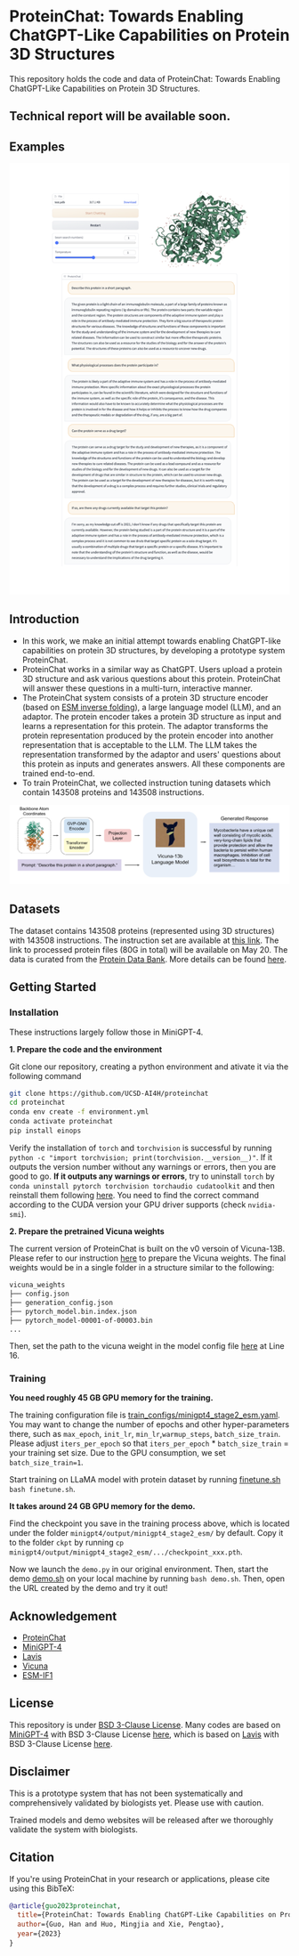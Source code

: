 # ProteinChat: Towards Enabling ChatGPT-Like Capabilities on Protein 3D Structures

This repository holds the code and data of ProteinChat: Towards Enabling ChatGPT-Like Capabilities on Protein 3D Structures.

## Technical report will be available soon.

## Examples

![Eg1](fig/example-protein.png) 


## Introduction
- In this work, we make an initial attempt towards enabling ChatGPT-like capabilities on protein 3D structures, by developing a prototype system ProteinChat.
- ProteinChat works in a similar way as ChatGPT. Users upload a protein 3D structure and ask various questions about this protein. ProteinChat will answer these questions in a multi-turn, interactive manner. 
- The ProteinChat system consists of a protein 3D structure encoder (based on [ESM inverse folding](https://github.com/facebookresearch/esm/tree/main/examples/inverse_folding)), a large language model (LLM), and an adaptor. The protein encoder  takes a protein 3D structure as input and learns a representation for this protein. The adaptor transforms the protein representation produced by the protein encoder  into another  representation that is acceptable to the  LLM. The LLM takes the representation transformed by the adaptor and users' questions about this protein as inputs and generates answers. All these components are trained end-to-end.
- To train ProteinChat, we collected   instruction tuning datasets which contain 143508 proteins and 143508 instructions.


![overview](fig/proteinchat_overview.png)

## Datasets

The dataset contains 143508 proteins (represented using 3D structures) with 143508 instructions. 
The instruction set are available at [this link](https://drive.google.com/file/d/1iMgPyiIzpvXdKiNsXnRKn2YpmP92Xyub/view?usp=share_link).
The link to processed protein files (80G in total) will be available on May 20. 
The data is curated from the [Protein Data Bank](https://www.rcsb.org/). More details can be found [here](data/README.md).

## Getting Started
### Installation
These instructions largely follow those in MiniGPT-4.

**1. Prepare the code and the environment**

Git clone our repository, creating a python environment and ativate it via the following command

```bash
git clone https://github.com/UCSD-AI4H/proteinchat
cd proteinchat
conda env create -f environment.yml
conda activate proteinchat
pip install einops
```

Verify the installation of `torch` and `torchvision` is successful by running `python -c "import torchvision; print(torchvision.__version__)"`. If it outputs the version number without any warnings or errors, then you are good to go. __If it outputs any warnings or errors__, try to uninstall `torch` by `conda uninstall pytorch torchvision torchaudio cudatoolkit` and then reinstall them following [here](https://pytorch.org/get-started/previous-versions/#v1121). You need to find the correct command according to the CUDA version your GPU driver supports (check `nvidia-smi`). 

**2. Prepare the pretrained Vicuna weights**

The current version of ProteinChat is built on the v0 versoin of Vicuna-13B.
Please refer to our instruction [here](PrepareVicuna.md) 
to prepare the Vicuna weights.
The final weights would be in a single folder in a structure similar to the following:

```
vicuna_weights
├── config.json
├── generation_config.json
├── pytorch_model.bin.index.json
├── pytorch_model-00001-of-00003.bin
...   
```

Then, set the path to the vicuna weight in the model config file 
[here](minigpt4/configs/models/minigpt4.yaml#L16) at Line 16.

### Training
**You need roughly 45 GB GPU memory for the training.** 

The training configuration file is [train_configs/minigpt4_stage2_esm.yaml](train_configs/minigpt4_stage2_esm.yaml). You may want to change the number of epochs and other hyper-parameters there, such as `max_epoch`, `init_lr`, `min_lr`,`warmup_steps`, `batch_size_train`. Please adjust `iters_per_epoch` so that `iters_per_epoch` * `batch_size_train` = your training set size. Due to the GPU consumption, we set `batch_size_train=1`. 

Start training on LLaMA model with protein dataset by running [finetune.sh](finetune.sh) `bash finetune.sh`. 

**It takes around 24 GB GPU memory for the demo.**

Find the checkpoint you save in the training process above, which is located under the folder `minigpt4/output/minigpt4_stage2_esm/` by default. Copy it to the folder `ckpt` by running `cp minigpt4/output/minigpt4_stage2_esm/.../checkpoint_xxx.pth`. 

Now we launch the `demo.py` in our original environment. Then, start the demo [demo.sh](demo.sh) on your local machine by running `bash demo.sh`. Then, open the URL created by the demo and try it out!


## Acknowledgement

+ [ProteinChat](https://github.com/UCSD-AI4H/proteinchat)
+ [MiniGPT-4](https://minigpt-4.github.io/) 
+ [Lavis](https://github.com/salesforce/LAVIS)
+ [Vicuna](https://github.com/lm-sys/FastChat)
+ [ESM-IF1](https://github.com/facebookresearch/esm/tree/main/examples/inverse_folding)



## License
This repository is under [BSD 3-Clause License](LICENSE.md).
Many codes are based on [MiniGPT-4](https://github.com/Vision-CAIR/MiniGPT-4) with BSD 3-Clause License [here](LICENSE_MiniGPT4.md), which is based on [Lavis](https://github.com/salesforce/LAVIS) with 
BSD 3-Clause License [here](LICENSE_Lavis.md).


## Disclaimer

This is a prototype system that has not been systematically and comprehensively validated by biologists yet. Please use with caution. 

Trained models and demo websites will be released after we thoroughly validate the system with biologists.


## Citation

If you're using ProteinChat in your research or applications, please cite using this BibTeX:
```bibtex
@article{guo2023proteinchat,
  title={ProteinChat: Towards Enabling ChatGPT-Like Capabilities on Protein 3D Structures},
  author={Guo, Han and Huo, Mingjia and Xie, Pengtao},
  year={2023}
}
